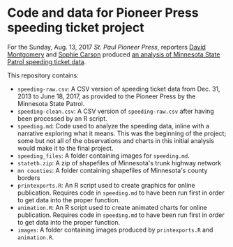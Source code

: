 # Code and data for Pioneer Press speeding ticket project

For the Sunday, Aug. 13, 2017 *St. Paul Pioneer Press*, reporters [David Montgomery](http://twitter.com/dhmontgomery) and [Sophie Carson](https://twitter.com/SCarson_News) produced [an analysis of Minnesota State Patrol speeding ticket data](http://www.twincities.com/2017/08/11/we-analyzed-224915-minnesota-speeding-tickets-see-what-we-learned/).

This repository contains:

- `speeding-raw.csv`: A CSV version of speeding ticket data from Dec. 31, 2013 to June 18, 2017, as provided to the Pioneer Press by the Minnesota State Patrol.
- `speeding-clean.csv`: A CSV version of `speeding-raw.csv` after having been processed by an R script.
- `speeding.md`: Code used to analyze the speeding data, inline with a narrative exploring what it means. This was the beginning of the project; some but not all of the observations and charts in this initial analysis would make it to the final project. 
- `speeding_files`: A folder containing images for `speeding.md`.
- `stateth.zip`: A zip of shapefiles of Minnesota's trunk highway network
- `mn counties`: A folder containing shapefiles of Minnesota's county borders
- `printexports.R`: An R script used to create graphics for online publication. Requires code in `speeding.md` to have been run first in order to get data into the proper function.
- `animation.R`: An R script used to create animated charts for online publication. Requires code in `speeding.md` to have been run first in order to get data into the proper function.
- `images`: A folder containing images produced by `printexports.R` and `animation.R`.
